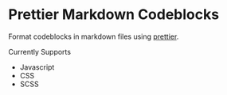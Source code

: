 # Prettier Markdown Codeblocks

Format codeblocks in markdown files using [prettier](https://prettier.io/).  

Currently Supports 

- Javascript
- CSS
- SCSS


